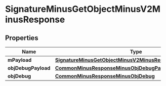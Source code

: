 
# SignatureMinusGetObjectMinusV2MinusResponse

## Properties
Name | Type | Description | Notes
------------ | ------------- | ------------- | -------------
**mPayload** | [**SignatureMinusGetObjectMinusV2MinusResponseMinusMPayload**](SignatureMinusGetObjectMinusV2MinusResponseMinusMPayload.md) |  | 
**objDebugPayload** | [**CommonMinusResponseMinusObjDebugPayload**](CommonMinusResponseMinusObjDebugPayload.md) |  |  [optional]
**objDebug** | [**CommonMinusResponseMinusObjDebug**](CommonMinusResponseMinusObjDebug.md) |  |  [optional]



